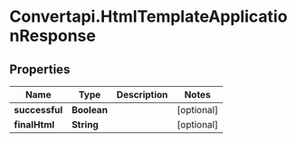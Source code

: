 # Convertapi.HtmlTemplateApplicationResponse

## Properties
Name | Type | Description | Notes
------------ | ------------- | ------------- | -------------
**successful** | **Boolean** |  | [optional] 
**finalHtml** | **String** |  | [optional] 



